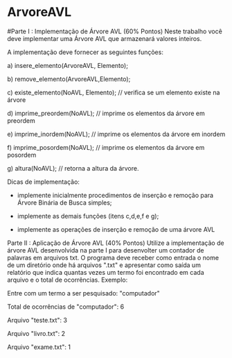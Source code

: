# ArvoreAVL

#Parte I : Implementação de Árvore AVL (60% Pontos)
Neste trabalho você deve implementar uma Árvore AVL que armazenará valores inteiros.

 

A implementação deve fornecer as seguintes funções:

a) insere_elemento(ArvoreAVL, Elemento);

b) remove_elemento(ArvoreAVL,Elemento);

c) existe_elemento(NoAVL, Elemento);  // verifica se um elemento existe na árvore

d) imprime_preordem(NoAVL); // imprime os elementos da árvore em preordem

e) imprime_inordem(NoAVL); // imprime os elementos da árvore em inordem

f) imprime_posordem(NoAVL); // imprime os elementos da árvore em posordem

g) altura(NoAVL); // retorna a altura da árvore.

 

Dicas de implementação:

- implemente inicialmente procedimentos de inserção e remoção para Árvore Binária de Busca simples;

- implemente as demais funções (itens c,d,e,f e g);

- implemente as operações de inserção e remoção de uma árvore AVL

Parte II : Aplicação de Árvore AVL (40% Pontos)
Utilize a implementação de árvore AVL desenvolvida na parte I para desenvolter um contador de palavras em arquivos txt. O programa deve receber como entrada o nome de um diretório onde há arquivos ".txt" e apresentar como saída um relatório que indica quantas vezes um termo foi encontrado em cada arquivo e o total de ocorrências. Exemplo:

Entre com um termo a ser pesquisado: "computador"

Total de ocorrências de "computador": 6

Arquivo "teste.txt": 3

Arquivo "livro.txt": 2

Arquivo "exame.txt": 1
